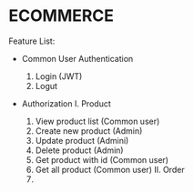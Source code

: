 # ECOMMERCE

Feature List:
- Common User Authentication
  1. Login (JWT)
  2. Logut 

- Authorization
  I. Product
    1. View product list (Common user)
    2. Create new product (Admin)
    3. Update product (Admini)
    4. Delete product (Admin)
    5. Get product with id (Common user)
    6. Get all product (Common user)
  II. Order
    1. 
    
